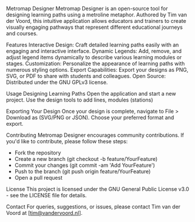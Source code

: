 Metromap Designer
Metromap Designer is an open-source tool for designing learning paths using a metroline metaphor. Authored by Tim van der Voord, this intuitive application allows educators and trainers to create visually engaging pathways that represent different educational journeys and courses.

Features
Interactive Design: Craft detailed learning paths easily with an engaging and interactive interface.
Dynamic Legends: Add, remove, and adjust legend items dynamically to describe various learning modules or stages.
Customization: Personalize the appearance of learning paths with numerous styling options.
Export Capabilities: Export your designs as PNG, SVG, or PDF to share with students and colleagues.
Open Source: Distributed under the GNU GPLv3 license.

Usage
Designing Learning Paths
Open the application and start a new project.
Use the design tools to add lines, modules (stations)

Exporting Your Design
Once your design is complete, navigate to File > Download as (SVG/PNG or JSON).
Choose your preferred format and export.


Contributing
Metromap Designer encourages community contributions. If you'd like to contribute, please follow these steps:

- Fork the repository
- Create a new branch (git checkout -b feature/YourFeature)
- Commit your changes (git commit -am 'Add YourFeature')
- Push to the branch (git push origin feature/YourFeature)
- Open a pull request

License
This project is licensed under the GNU General Public License v3.0 - see the LICENSE file for details.

Contact
For queries, suggestions, or issues, please contact Tim van der Voord at [tim@vandervoord.nl].
